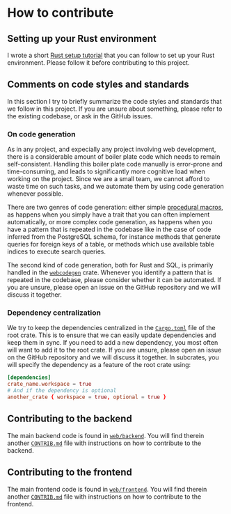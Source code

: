 # How to contribute

## Setting up your Rust environment

I wrote a short [Rust setup tutorial](https://github.com/LucaCappelletti94/linux-setup/blob/main/RUST.md) that you can follow to set up your Rust environment. Please follow it before contributing to this project.

## Comments on code styles and standards

In this section I try to briefly summarize the code styles and standards that we follow in this project. If you are unsure about something, please refer to the existing codebase, or ask in the GitHub issues.

### On code generation

As in any project, and expecially any project involving web development, there is a considerable amount of boiler plate code which needs to remain self-consistent. Handling this boiler plate code manually is error-prone and time-consuming, and leads to significantly more cognitive load when working on the project. Since we are a small team, we cannot afford to waste time on such tasks, and we automate them by using code generation whenever possible.

There are two genres of code generation: either simple [procedural macros](https://doc.rust-lang.org/reference/procedural-macros.html), as happens when you simply have a trait that you can often implement automatically, or more complex code generation, as happens when you have a pattern that is repeated in the codebase like in the case of code inferred from the PostgreSQL schema, for instance methods that generate queries for foreign keys of a table, or methods which use available table indices to execute search queries.

The second kind of code generation, both for Rust and SQL, is primarily handled in the [`webcodegen`](`web/web_common/webcodegen`) crate. Whenever you identify a pattern that is repeated in the codebase, please consider whether it can be automated. If you are unsure, please open an issue on the GitHub repository and we will discuss it together.

### Dependency centralization

We try to keep the dependencies centralized in the [`Cargo.toml`](Cargo.toml) file of the root crate. This is to ensure that we can easily update dependencies and keep them in sync. If you need to add a new dependency, you most often will want to add it to the root crate. If you are unsure, please open an issue on the GitHub repository and we will discuss it together. In subcrates, you will specify the dependency as a feature of the root crate using:

```toml
[dependencies]
crate_name.workspace = true
# And if the dependency is optional
another_crate { workspace = true, optional = true }
```

## Contributing to the backend

The main backend code is found in [`web/backend`](web/backend). You will find therein another [`CONTRIB.md`](web/backend/CONTRIB.md) file with instructions on how to contribute to the backend.

## Contributing to the frontend

The main frontend code is found in [`web/frontend`](web/frontend). You will find therein another [`CONTRIB.md`](web/frontend/CONTRIB.md) file with instructions on how to contribute to the frontend.

